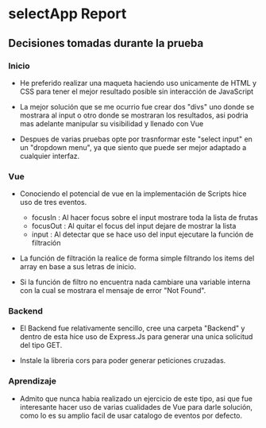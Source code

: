 # selectApp Report

## Decisiones tomadas durante la prueba

### Inicio

* He preferido realizar una maqueta haciendo uso unicamente de HTML y CSS para tener el mejor resultado posible sin interacción de JavaScript

* La mejor solución que se me ocurrio fue crear dos "divs" uno donde se mostrara al input o otro donde se mostraran los resultados, asi podria mas adelante manipular su visibilidad y llenado con Vue

* Despues de varias pruebas opte por trasnformar este "select input" en un "dropdown menu", ya que siento que puede ser mejor adaptado a cualquier interfaz.

### Vue

* Conociendo el potencial de vue en la implementación de Scripts hice uso de tres eventos.

    * focusIn : Al hacer focus sobre el input mostrare toda la lista de frutas
    * focusOut : Al quitar el focus del input dejare de mostrar la lista
    * input : Al detectar que se hace uso del input ejecutare la función de filtración

* La función de filtración la realice de forma simple filtrando los items del array en base a sus letras de inicio.

* Si la función de filtro no encuentra nada cambiare una variable interna con la cual se mostrara el mensaje de error "Not Found".

### Backend

* El Backend fue relativamente sencillo, cree una carpeta "Backend" y dentro de esta hice uso de Express.Js para generar una unica solicitud del tipo GET.

* Instale la libreria cors para poder generar peticiones cruzadas.


### Aprendizaje

* Admito que nunca habia realizado un ejercicio de este tipo, asi que fue interesante hacer uso de varias cualidades de Vue para darle solución, como lo es su amplio facil de usar catalogo de eventos por defecto.